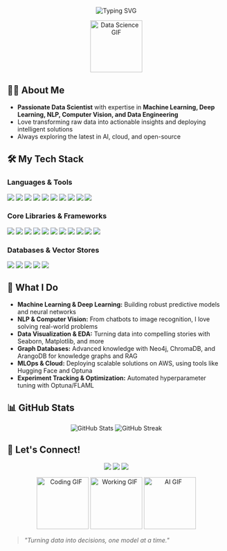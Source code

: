 <!-- Banner Section -->
<p align="center">
  <img src="https://readme-typing-svg.demolab.com?font=Fira+Code&size=30&pause=1000&color=36BCF7&center=true&vCenter=true&width=900&lines=👋+Hi+there!+I'm+a+Data+Science+Enthusiast;🚀+Machine+Learning+%7C+AI+%7C+NLP+%7C+CV+Specialist;💡+Building+Intelligent+Solutions+Every+Day" alt="Typing SVG" />
</p>

<p align="center">
  <img src="https://media.giphy.com/media/26tn33aiTi1jkl6H6/giphy.gif" width="120" alt="Data Science GIF"/>
</p>

## 🧑‍💻 About Me

- **Passionate Data Scientist** with expertise in **Machine Learning, Deep Learning, NLP, Computer Vision, and Data Engineering**
- Love transforming raw data into actionable insights and deploying intelligent solutions
- Always exploring the latest in AI, cloud, and open-source

## 🛠️ My Tech Stack

### **Languages & Tools**
<p>
  <img src="https://img.shields.io/badge/Python-3776AB?style=for-the-badge&logo=python&logoColor=white"/>
  <img src="https://img.shields.io/badge/SQL-316192?style=for-the-badge&logo=postgresql&logoColor=white"/>
  <img src="https://img.shields.io/badge/Jupyter-FAF400?style=for-the-badge&logo=jupyter&logoColor=black"/>
  <img src="https://img.shields.io/badge/Colab-F9AB00?style=for-the-badge&logo=googlecolab&logoColor=white"/>
  <img src="https://img.shields.io/badge/Kaggle-20BEFF?style=for-the-badge&logo=kaggle&logoColor=white"/>
  <img src="https://img.shields.io/badge/Anaconda-44A833?style=for-the-badge&logo=anaconda&logoColor=white"/>
  <img src="https://img.shields.io/badge/VS%20Code-007ACC?style=for-the-badge&logo=visualstudiocode&logoColor=white"/>
  <img src="https://img.shields.io/badge/GitHub-181717?style=for-the-badge&logo=github&logoColor=white"/>
  <img src="https://img.shields.io/badge/AWS-232F3E?style=for-the-badge&logo=amazonaws&logoColor=white"/>
  <img src="https://img.shields.io/badge/Hugging%20Face-f9a03c?style=for-the-badge&logo=huggingface&logoColor=white"/>
</p>

### **Core Libraries & Frameworks**
<p>
  <img src="https://img.shields.io/badge/Pandas-150458?style=for-the-badge&logo=pandas&logoColor=white"/>
  <img src="https://img.shields.io/badge/Numpy-013243?style=for-the-badge&logo=numpy&logoColor=white"/>
  <img src="https://img.shields.io/badge/Scikit--Learn-F7931E?style=for-the-badge&logo=scikitlearn&logoColor=white"/>
  <img src="https://img.shields.io/badge/Seaborn-3776AB?style=for-the-badge&logo=seaborn&logoColor=white"/>
  <img src="https://img.shields.io/badge/PyTorch-EE4C2C?style=for-the-badge&logo=pytorch&logoColor=white"/>
  <img src="https://img.shields.io/badge/Keras-D00000?style=for-the-badge&logo=keras&logoColor=white"/>
  <img src="https://img.shields.io/badge/Optuna-4E8CEE?style=for-the-badge&logo=optuna&logoColor=white"/>
  <img src="https://img.shields.io/badge/FLAML-0072C6?style=for-the-badge"/>
  <img src="https://img.shields.io/badge/LangChain-000000?style=for-the-badge"/>
  <img src="https://img.shields.io/badge/LangGraph-FFB300?style=for-the-badge"/>
  <img src="https://img.shields.io/badge/Claude-FFD700?style=for-the-badge"/>
</p>

### **Databases & Vector Stores**
<p>
  <img src="https://img.shields.io/badge/Neo4j-008CC1?style=for-the-badge&logo=neo4j&logoColor=white"/>
  <img src="https://img.shields.io/badge/ChromaDB-00BFFF?style=for-the-badge"/>
  <img src="https://img.shields.io/badge/ArangoDB-DDE072?style=for-the-badge"/>
  <img src="https://img.shields.io/badge/Pinecone-6E6E6E?style=for-the-badge"/>
  <img src="https://img.shields.io/badge/LangSmith-FF6F61?style=for-the-badge"/>
</p>

## 🚀 What I Do

- **Machine Learning & Deep Learning:** Building robust predictive models and neural networks
- **NLP & Computer Vision:** From chatbots to image recognition, I love solving real-world problems
- **Data Visualization & EDA:** Turning data into compelling stories with Seaborn, Matplotlib, and more
- **Graph Databases:** Advanced knowledge with Neo4j, ChromaDB, and ArangoDB for knowledge graphs and RAG
- **MLOps & Cloud:** Deploying scalable solutions on AWS, using tools like Hugging Face and Optuna
- **Experiment Tracking & Optimization:** Automated hyperparameter tuning with Optuna/FLAML

## 📊 GitHub Stats

<p align="center">
  <img src="https://github-readme-stats.vercel.app/api?username=YOUR_GITHUB_USERNAME&show_icons=true&theme=radical" alt="GitHub Stats"/>
  <img src="https://github-readme-streak-stats.herokuapp.com/?user=YOUR_GITHUB_USERNAME&theme=radical" alt="GitHub Streak"/>
</p>

## 🌟 Let's Connect!

<p align="center">
  <a href="mailto:your.email@example.com"><img src="https://img.shields.io/badge/Email-D14836?style=for-the-badge&logo=gmail&logoColor=white"/></a>
  <a href="https://www.linkedin.com/in/YOUR-LINKEDIN/"><img src="https://img.shields.io/badge/LinkedIn-0A66C2?style=for-the-badge&logo=linkedin&logoColor=white"/></a>
  <a href="https://huggingface.co/YOUR-HF-USERNAME"><img src="https://img.shields.io/badge/HuggingFace-f9a03c?style=for-the-badge&logo=huggingface&logoColor=white"/></a>
</p>

<p align="center">
  <img src="https://media.giphy.com/media/LMt9638dO8dftAjtco/giphy.gif" width="120" alt="Coding GIF"/>
  <img src="https://media.giphy.com/media/13HgwGsXF0aiGY/giphy.gif" width="120" alt="Working GIF"/>
  <img src="https://media.giphy.com/media/qgQUggAC3Pfv687qPC/giphy.gif" width="120" alt="AI GIF"/>
</p>

> _"Turning data into decisions, one model at a time."_
